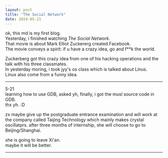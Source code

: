 ```yaml
---
layout: post
title: "The Social Network"
date: 2024-05-21
---
```


ok, this md is my first blog.    
Yesterday, i finished watching *The Social Network*.  
That movie is about Mark Elliot Zuckererg created Facebook.  
The movie conveys a spirit: if u have a crazy idea, go and f**k the world.  

Zuckerberg got this crazy idea from one of his hacking operations 
and the talk with his three classmates.    
In yesterday moring, i took jyy's os class which is talked about Linus.  
Linux also come from a funny idea.    

---
5-21  
learning how to use GDB, asked yh, finally, i got the musl source code in GDB.  
thx yh. :D

zx maybe give up the postgraduate entrance examination 
and will work at the company called Taijing Technology 
which mainly makes crystal oscillatprs.
after three months of internship, she will choose to go to Beijing/Shanghai.


she is going to leave Xi'an.  
maybe it will be better.   

---



